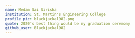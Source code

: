 ```yaml
---
name: Medam Sai Sirisha
institution: St. Martin's Engineering College
profile_pic: blackjackal982.png
quote: 2020's best thing would be my graduation ceremony
github_user: Blackjackal982
---
```

